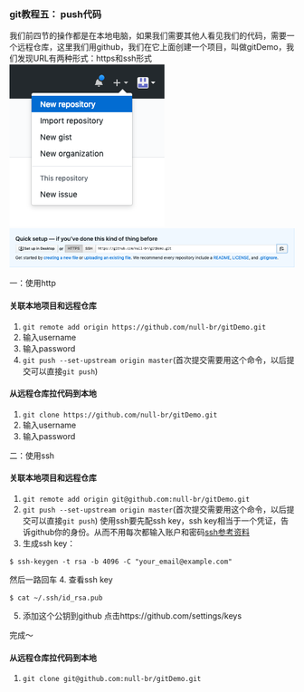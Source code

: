 ### git教程五： push代码
我们前四节的操作都是在本地电脑，如果我们需要其他人看见我们的代码，需要一个远程仓库，这里我们用github，我们在它上面创建一个项目，叫做gitDemo，我们发现URL有两种形式：https和ssh形式
![img](./2.png)
![img](./1.png)

一：使用http
#### 关联本地项目和远程仓库
1. `git remote add origin https://github.com/null-br/gitDemo.git`
2. 输入username
3. 输入password
4. `git push --set-upstream origin master`(首次提交需要用这个命令，以后提交可以直接`git push`)

#### 从远程仓库拉代码到本地
1. `git clone https://github.com/null-br/gitDemo.git`
2. 输入username
3. 输入password

二：使用ssh
#### 关联本地项目和远程仓库
1. `git remote add origin git@github.com:null-br/gitDemo.git`
2. `git push --set-upstream origin master`(首次提交需要用这个命令，以后提交可以直接`git push`)
使用ssh要先配ssh key，ssh key相当于一个凭证，告诉github你的身份。从而不用每次都输入账户和密码[ssh参考资料](https://help.github.com/articles/connecting-to-github-with-ssh/)
3. 生成ssh key：
```Shell
$ ssh-keygen -t rsa -b 4096 -C "your_email@example.com"
```
然后一路回车
4. 查看ssh key
```Shell
$ cat ~/.ssh/id_rsa.pub
```
5. 添加这个公钥到github
点击https://github.com/settings/keys

完成～

#### 从远程仓库拉代码到本地
1. `git clone git@github.com:null-br/gitDemo.git`
